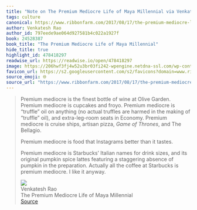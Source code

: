 ```yaml
---
title: "Note on The Premium Mediocre Life of Maya Millennial via Venkatesh Rao"
tags: culture
canonical: https://www.ribbonfarm.com/2017/08/17/the-premium-mediocre-life-of-maya-millennial/
author: Venkatesh Rao
author_id: 797eede9ae064d927581b4c022a1927f
book: 24528387
book_title: "The Premium Mediocre Life of Maya Millennial"
hide_title: true
highlight_id: 478418297
readwise_url: https://readwise.io/open/478418297
image: https://206hwf3fj4w52u3br03fi242-wpengine.netdna-ssl.com/wp-content/uploads/2017/08/pmclass.jpg
favicon_url: https://s2.googleusercontent.com/s2/favicons?domain=www.ribbonfarm.com
source_emoji: 🌐
source_url: "https://www.ribbonfarm.com/2017/08/17/the-premium-mediocre-life-of-maya-millennial/#:~:text=Premium%20mediocre%20is,like%20it%20anyway."
---
```


> Premium mediocre is the finest bottle of wine at Olive Garden. Premium mediocre is cupcakes and froyo. Premium mediocre is “truffle” oil on anything (no actual truffles are harmed in the making of “truffle” oil), and extra-leg-room seats in Economy. Premium mediocre is cruise ships, artisan pizza, *Game of Thrones*, and The Bellagio.
> 
> Premium mediocre is food that Instagrams better than it tastes.
> 
> Premium mediocre is Starbucks’ Italian names for drink sizes, and its original pumpkin spice lattes featuring a staggering absence of pumpkin in the preparation. Actually all the coffee at Starbucks is premium mediocre. I like it anyway.
> <div class="quoteback-footer"><div class="quoteback-avatar"><img class="mini-favicon" src="https://s2.googleusercontent.com/s2/favicons?domain=www.ribbonfarm.com"></div><div class="quoteback-metadata"><div class="metadata-inner"><span style="display:none">FROM:</span><div aria-label="Venkatesh Rao" class="quoteback-author"> Venkatesh Rao</div><div aria-label="The Premium Mediocre Life of Maya Millennial" class="quoteback-title"> The Premium Mediocre Life of Maya Millennial</div></div></div><div class="quoteback-backlink"><a target="_blank" aria-label="go to the full text of this quotation" rel="noopener" href="https://www.ribbonfarm.com/2017/08/17/the-premium-mediocre-life-of-maya-millennial/#:~:text=Premium%20mediocre%20is,like%20it%20anyway." class="quoteback-arrow"> Source</a></div></div>